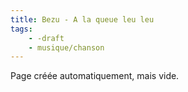 ```yaml
---
title: Bezu - A la queue leu leu
tags:
    - -draft
    - musique/chanson
---
```


Page créée automatiquement, mais vide.
